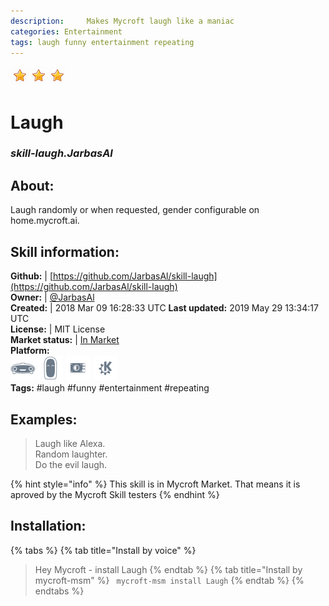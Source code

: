 ```yaml
--- 
description:     Makes Mycroft laugh like a maniac
categories: Entertainment   
tags: laugh funny entertainment repeating   
---
```


![](../.gitbook/assets/star.png)![](../.gitbook/assets/star.png)![](../.gitbook/assets/star.png)  
# Laugh  
### _skill-laugh.JarbasAl_  
## About:  
Laugh randomly or when requested, gender configurable on home.mycroft.ai.

## Skill information:  
**Github:** | [https://github.com/JarbasAl/skill-laugh](https://github.com/JarbasAl/skill-laugh)  
**Owner:** | [@JarbasAl](https://github.com/JarbasAl)  
**Created:** | 2018 Mar 09 16:28:33 UTC  **Last updated:** 2019 May 29 13:34:17 UTC  
**License:** | MIT License  
**Market status:** | [In Market](https://market.mycroft.ai/skill/laugh)  
**Platform:**  
 ![](../.gitbook/assets/mark-1-icon.png)  ![](../.gitbook/assets/mark-2-icon.png)  ![](../.gitbook/assets/picroft-icon.png)  ![](../.gitbook/assets/kde.png)   
**Tags:** \#laugh \#funny \#entertainment \#repeating   
## Examples:  
> Laugh like Alexa.  
> Random laughter.  
> Do the evil laugh.  
  
{% hint style="info" %}
This skill is in Mycroft Market. That means it is aproved by the Mycroft Skill testers
{% endhint %}
    
## Installation:  
{% tabs %}
{% tab title="Install by voice" %}
> Hey Mycroft - install Laugh
{% endtab %}
  {% tab title="Install by mycroft-msm" %}
``` mycroft-msm install Laugh```
{% endtab %}
  {% endtabs %}
  